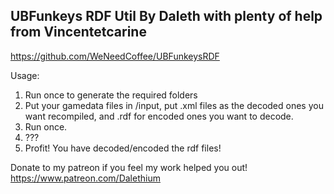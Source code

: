 ## UBFunkeys RDF Util By Daleth with plenty of help from Vincentetcarine

https://github.com/WeNeedCoffee/UBFunkeysRDF

Usage: 

1. Run once to generate the required folders
2. Put your gamedata files in /input, put .xml files as the decoded ones you want recompiled, and .rdf for encoded ones you want to decode.
3. Run once.
4. ???
5. Profit! You have decoded/encoded the rdf files!

Donate to my patreon if you feel my work helped you out! https://www.patreon.com/Dalethium
